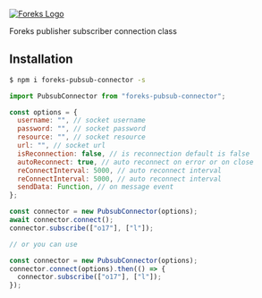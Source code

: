 [![Foreks Logo](https://www.foreks.com/i/logo.png)](http://foreks.com/)

Foreks publisher subscriber connection class

## Installation

```bash
$ npm i foreks-pubsub-connector -s
```

```js
import PubsubConnector from "foreks-pubsub-connector";

const options = {
  username: "", // socket username
  password: "", // socket password
  resource: "", // socket resource
  url: "", // socket url
  isReconnection: false, // is reconnection default is false
  autoReconnect: true, // auto reconnect on error or on close
  reConnectInterval: 5000, // auto reconnect interval
  reConnectInterval: 5000, // auto reconnect interval
  sendData: Function, // on message event
};

const connector = new PubsubConnector(options);
await connector.connect();
connector.subscribe(["o17"], ["l"]);

// or you can use

const connector = new PubsubConnector(options);
connector.connect(options).then(() => {
  connector.subscribe(["o17"], ["l"]);
});
```
